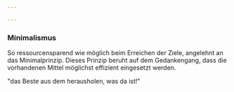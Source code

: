 ```yaml
---

---
```


### Minimalismus

So ressourcensparend wie möglich beim Erreichen der Ziele, angelehnt an das Minimalprinzip. Dieses Prinzip beruht auf dem Gedankengang, dass die vorhandenen Mittel möglichst effizient eingesetzt werden.

"das Beste aus dem herausholen, was da ist!"